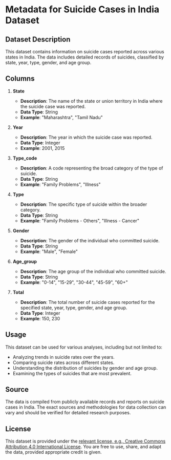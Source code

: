 # Metadata for Suicide Cases in India Dataset

## Dataset Description

This dataset contains information on suicide cases reported across various states in India. The data includes detailed records of suicides, classified by state, year, type, gender, and age group.

## Columns

1. **State**
    - **Description**: The name of the state or union territory in India where the suicide case was reported.
    - **Data Type**: String
    - **Example**: "Maharashtra", "Tamil Nadu"

2. **Year**
    - **Description**: The year in which the suicide case was reported.
    - **Data Type**: Integer
    - **Example**: 2001, 2015

3. **Type_code**
    - **Description**: A code representing the broad category of the type of suicide.
    - **Data Type**: String
    - **Example**: "Family Problems", "Illness"

4. **Type**
    - **Description**: The specific type of suicide within the broader category.
    - **Data Type**: String
    - **Example**: "Family Problems - Others", "Illness - Cancer"

5. **Gender**
    - **Description**: The gender of the individual who committed suicide.
    - **Data Type**: String
    - **Example**: "Male", "Female"

6. **Age_group**
    - **Description**: The age group of the individual who committed suicide.
    - **Data Type**: String
    - **Example**: "0-14", "15-29", "30-44", "45-59", "60+"

7. **Total**
    - **Description**: The total number of suicide cases reported for the specified state, year, type, gender, and age group.
    - **Data Type**: Integer
    - **Example**: 150, 230

## Usage

This dataset can be used for various analyses, including but not limited to:
- Analyzing trends in suicide rates over the years.
- Comparing suicide rates across different states.
- Understanding the distribution of suicides by gender and age group.
- Examining the types of suicides that are most prevalent.

## Source

The data is compiled from publicly available records and reports on suicide cases in India. The exact sources and methodologies for data collection can vary and should be verified for detailed research purposes.

## License

This dataset is provided under the [relevant license, e.g., Creative Commons Attribution 4.0 International License](https://creativecommons.org/licenses/by/4.0/). You are free to use, share, and adapt the data, provided appropriate credit is given.
